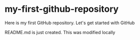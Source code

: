 # my-first-github-repository
Here is my first GitHub repository. Let's get started with GitHub

README.md is just created. This was modified locally
